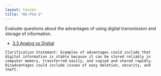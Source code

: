 ```yaml
---
layout: lesson
title: "HS-PS4-2"
---
```

<script src="https://cdn.mathjax.org/mathjax/latest/MathJax.js?config=TeX-AMS-MML_HTMLorMML" type="text/javascript"></script>

<!--<center>
<img src="images/pt-row-col.png" alt="drawing" width="90%"/>
</center>
-->
Evaluate questions about the advantages of using digital transmission and storage of information.

  * [3.3 Analog vs Digital](/edu-iprs/3.3-analog-digital)

<!--more-->

    Clarification Statement: Examples of advantages could include that digital information is stable because it can be stored reliably in computer memory, transferred easily, and copied and shared rapidly. Disadvantages could include issues of easy deletion, security, and theft.

